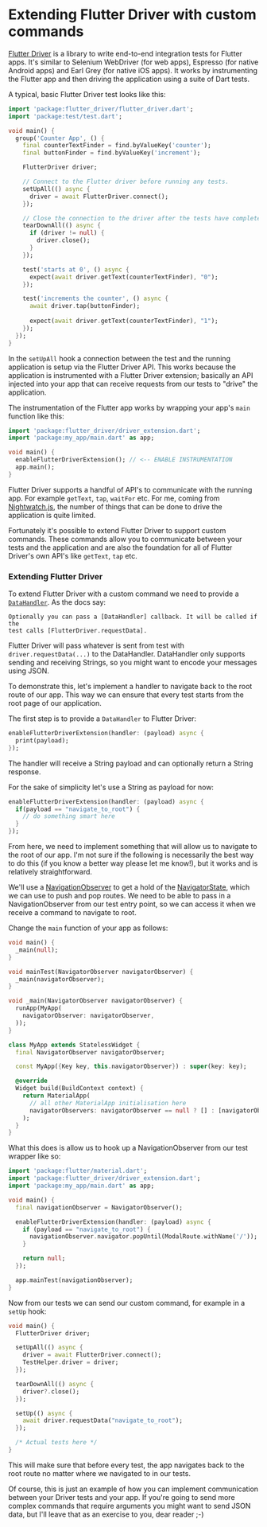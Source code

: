 # Extending Flutter Driver with custom commands

[Flutter Driver](https://flutter.dev/docs/cookbook/testing/integration/introduction) is a library to write end-to-end integration tests for Flutter apps. It's similar to Selenium WebDriver (for web apps), Espresso (for native Android apps) and Earl Grey (for native iOS apps). It works by instrumenting the Flutter app and then driving the application using a suite of Dart tests.

A typical, basic Flutter Driver test looks like this:

```dart
import 'package:flutter_driver/flutter_driver.dart';
import 'package:test/test.dart';

void main() {
  group('Counter App', () {
    final counterTextFinder = find.byValueKey('counter');
    final buttonFinder = find.byValueKey('increment');

    FlutterDriver driver;

    // Connect to the Flutter driver before running any tests.
    setUpAll(() async {
      driver = await FlutterDriver.connect();
    });

    // Close the connection to the driver after the tests have completed.
    tearDownAll(() async {
      if (driver != null) {
        driver.close();
      }
    });

    test('starts at 0', () async {
      expect(await driver.getText(counterTextFinder), "0");
    });

    test('increments the counter', () async {
      await driver.tap(buttonFinder);
      
      expect(await driver.getText(counterTextFinder), "1");
    });
  });
}
```

In the `setUpAll` hook a connection between the test and the running application is setup via the Flutter Driver API. This works because the application is instrumented with a Flutter Driver extension; basically an API injected into your app that can receive requests from our tests to "drive" the application.

The instrumentation of the Flutter app works by wrapping your app's `main` function like this:

```dart
import 'package:flutter_driver/driver_extension.dart';
import 'package:my_app/main.dart' as app;

void main() {
  enableFlutterDriverExtension(); // <-- ENABLE INSTRUMENTATION
  app.main();
}
```

Flutter Driver supports a handful of API's to communicate with the running app. For example `getText`, `tap`, `waitFor` etc. For me, coming from [Nightwatch.js](http://nightwatchjs.org/), the number of things that can be done to drive the application is quite limited.

Fortunately it's possible to extend Flutter Driver to support custom commands. These commands allow you to communicate between your tests and the application and are also the foundation for all of Flutter Driver's own API's like `getText`, `tap` etc.

### Extending Flutter Driver

To extend Flutter Driver with a custom command we need to provide a [`DataHandler`](https://api.flutter.dev/flutter/flutter_driver_extension/DataHandler.html). As the docs say:

```
Optionally you can pass a [DataHandler] callback. It will be called if the
test calls [FlutterDriver.requestData].
```

Flutter Driver will pass whatever is sent from test with `driver.requestData(...)` to the DataHandler. DataHandler only supports sending and receiving Strings, so you might want to encode your messages using JSON.

To demonstrate this, let's implement a handler to navigate back to the root route of our app. This way we can ensure that every test starts from the root page of our application.

The first step is to provide a `DataHandler` to Flutter Driver:

```dart
enableFlutterDriverExtension(handler: (payload) async {
  print(payload);
});
```

The handler will receive a String payload and can optionally return a String response.

For the sake of simplicity let's use a String as payload for now:

```dart
enableFlutterDriverExtension(handler: (payload) async {
  if(payload == "navigate_to_root") {
    // do something smart here
  }
});
```

From here, we need to implement something that will allow us to navigate to the root of our app. I'm not sure if the following is necessarily the best way to do this (if you know a better way please let me know!), but it works and is relatively straightforward.

We'll use a [NavigationObserver](https://api.flutter.dev/flutter/widgets/NavigatorObserver-class.html) to get a hold of the [NavigatorState](https://api.flutter.dev/flutter/widgets/NavigatorState-class.html), which we can use to push and pop routes. We need to be able to pass in a NavigationObserver from our test entry point,  so we can access it when we receive a command to navigate to root.

Change the `main` function of your app as follows:

```dart
void main() {
  _main(null);
}

void mainTest(NavigatorObserver navigatorObserver) {
  _main(navigatorObserver);
}

void _main(NavigatorObserver navigatorObserver) {
  runApp(MyApp(
    navigatorObserver: navigatorObserver,
  ));
}

class MyApp extends StatelessWidget {
  final NavigatorObserver navigatorObserver;

  const MyApp({Key key, this.navigatorObserver}) : super(key: key);

  @override
  Widget build(BuildContext context) {
    return MaterialApp(
      // all other MaterialApp initialisation here
      navigatorObservers: navigatorObserver == null ? [] : [navigatorObserver],
    );
  }
}
```

What this does is allow us to hook up a NavigationObserver from our test wrapper like so:

```dart
import 'package:flutter/material.dart';
import 'package:flutter_driver/driver_extension.dart';
import 'package:my_app/main.dart' as app;

void main() {
  final navigationObserver = NavigatorObserver();

  enableFlutterDriverExtension(handler: (payload) async {
    if (payload == "navigate_to_root") {
      navigationObserver.navigator.popUntil(ModalRoute.withName('/'));
    }

    return null;
  });

  app.mainTest(navigationObserver);
}

```

Now from our tests we can send our custom command, for example in a `setUp` hook:

```dart
void main() {
  FlutterDriver driver;

  setUpAll(() async {
    driver = await FlutterDriver.connect();
    TestHelper.driver = driver;
  });

  tearDownAll(() async {
    driver?.close();
  });

  setUp(() async {
    await driver.requestData("navigate_to_root");
  });	

  /* Actual tests here */
}
```

This will make sure that before every test, the app navigates back to the root route no matter where we navigated to in our tests.

Of course, this is just an example of how you can implement communication between your Driver tests and your app. If you're going to send more complex commands that require arguments you might want to send JSON data, but I'll leave that as an exercise to you, dear reader ;-)


